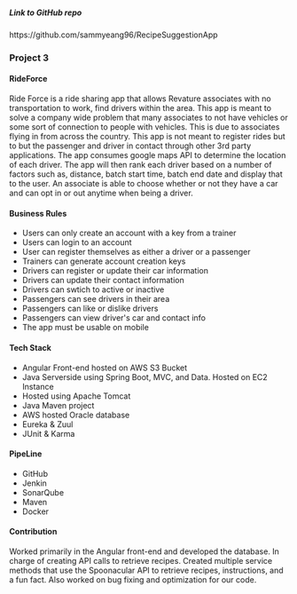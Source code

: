 
<h5> Link to GitHub repo </h5>
https://github.com/sammyeang96/RecipeSuggestionApp



<h3> Project 3 </h3>
<h4> RideForce </h4>
<p>
Ride Force is a ride sharing app that allows Revature associates with no transportation to work, find drivers within the area. This app is meant to solve a company wide problem that many associates to not have vehicles or some sort of connection to people with vehicles. This is due to associates flying in from across the country. This app is not meant to register rides but to but the passenger and driver in contact through other 3rd party applications. The app consumes google maps API to determine the location of each driver. The app will then rank each driver based on a number of factors such as, distance, batch start time, batch end date and display that to the user. An associate is able to choose whether or not they have a car and can opt in or out anytime when being a driver.
  </p>
<h4> Business Rules </h4>
<ul> 
   <li> Users can only create an account with a key from a trainer </li>
   <li> Users can login to an account </li>
   <li> User can register themselves as either a driver or a passenger </li>
   <li> Trainers can generate account creation keys </li>
   <li> Drivers can register or update their car information</li>
   <li> Drivers can update their contact information</li>
   <li> Drivers can swtich to active or inactive</li>
   <li> Passengers can see drivers in their area </li>
   <li> Passengers can like or dislike drivers </li>
   <li> Passengers can view driver's car and contact info </li>
   <li> The app must be usable on mobile </li>
  </ul>
  <h4> Tech Stack </h4>
  <ul>  
   <li> Angular Front-end hosted on AWS S3 Bucket</li>
   <li> Java Serverside using Spring Boot, MVC, and Data. Hosted on EC2 Instance   </li>
   <li> Hosted using Apache Tomcat</li>
   <li> Java Maven project</li>
   <li> AWS hosted Oracle database  </li>
   <li> Eureka & Zuul  </li>
   <li> JUnit & Karma  </li>
  </ul>
   <h4> PipeLine </h4>
  <ul>  
   <li> GitHub</li>
   <li> Jenkin</li>
   <li> SonarQube  </li>
   <li> Maven</li>
   <li> Docker</li>
  </ul>
  <h4> Contribution </h4>
  <p>
  Worked primarily in the Angular front-end and developed the database. In charge of creating API calls to retrieve recipes. Created multiple service methods that use the Spoonacular API to retrieve recipes, instructions, and a fun fact. Also worked on bug fixing and optimization for our code. 
  </p>
